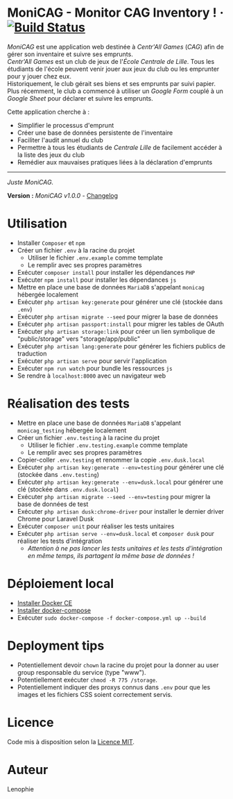 # MoniCAG - Monitor CAG Inventory ! · [![Build Status](https://travis-ci.com/Lenophie/MoniCAG.svg?branch=master)](https://travis-ci.com/Lenophie/MoniCAG)

*MoniCAG* est une application web destinée à *Centr'All Games* (*CAG*) afin de gérer son inventaire et suivre ses emprunts.  
*Centr'All Games* est un club de jeux de l'*École Centrale de Lille*. Tous les étudiants de l'école peuvent venir jouer aux jeux du club ou les emprunter pour y jouer chez eux.  
Historiquement, le club gérait ses biens et ses emprunts par suivi papier. Plus récemment, le club a commencé à utiliser un *Google Form* couplé à un *Google Sheet* pour déclarer et suivre les emprunts.  

Cette application cherche à :
* Simplifier le processus d'emprunt
* Créer une base de données persistente de l'inventaire
* Faciliter l'audit annuel du club
* Permettre à tous les étudiants de *Centrale Lille* de facilement accéder à la liste des jeux du club
* Remédier aux mauvaises pratiques liées à la déclaration d'emprunts

---

*Juste MoniCAG.*

**Version :** *MoniCAG v1.0.0* - [Changelog](./changelog.md)

# Utilisation

* Installer `Composer` et `npm`
* Créer un fichier `.env` à la racine du projet
    * Utiliser le fichier `.env.example` comme template
    * Le remplir avec ses propres paramètres
* Exécuter `composer install` pour installer les dépendances `PHP`
* Exécuter `npm install` pour installer les dépendances `js`
* Mettre en place une base de données `MariaDB` s'appelant `monicag` hébergée localement
* Exécuter `php artisan key:generate` pour générer une clé (stockée dans `.env`)
* Exécuter `php artisan migrate --seed` pour migrer la base de données
* Exécuter `php artisan passport:install` pour migrer les tables de OAuth
* Exécuter `php artisan storage:link` pour créer un lien symbolique de "public/storage" vers "storage/app/public"
* Exécuter `php artisan lang:generate` pour générer les fichiers publics de traduction
* Exécuter `php artisan serve` pour servir l'application
* Exécuter `npm run watch` pour bundle les ressources `js`
* Se rendre à `localhost:8000` avec un navigateur web

# Réalisation des tests

* Mettre en place une base de données `MariaDB` s'appelant `monicag_testing` hébergée localement
* Créer un fichier `.env.testing` à la racine du projet
    * Utiliser le fichier `.env.testing.example` comme template
    * Le remplir avec ses propres paramètres
* Copier-coller `.env.testing` et renommer la copie `.env.dusk.local`
* Exécuter `php artisan key:generate --env=testing` pour générer une clé (stockée dans `.env.testing`)
* Exécuter `php artisan key:generate --env=dusk.local` pour générer une clé (stockée dans `.env.dusk.local`)
* Exécuter `php artisan migrate --seed --env=testing` pour migrer la base de données de test
* Exécuter `php artisan dusk:chrome-driver` pour installer le dernier driver Chrome pour Laravel Dusk
* Exécuter `composer unit` pour réaliser les tests unitaires
* Exécuter `php artisan serve --env=dusk.local` et `composer dusk` pour réaliser les tests d'intégration
    * *Attention à ne pas lancer les tests unitaires et les tests d'intégration en même temps, ils partagent la même base de données !*

# Déploiement local

* [Installer Docker CE](https://docs.docker.com/install/)
* [Installer docker-compose](https://docs.docker.com/compose/install/)
* Exécuter `sudo docker-compose -f docker-compose.yml up --build`

# Deployment tips

* Potentiellement devoir `chown` la racine du projet pour la donner au user group responsable du service (type "www").
* Potentiellement exécuter `chmod -R 775 /storage`.
* Potentiellement indiquer des proxys connus dans `.env` pour que les images et les fichiers CSS soient correctement servis.

# Licence

Code mis à disposition selon la [Licence MIT](./LICENSE).

# Auteur

Lenophie
